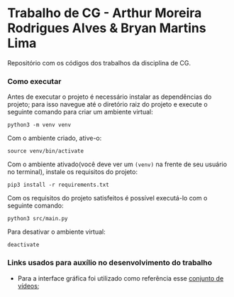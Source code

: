 # Trabalho de CG - Arthur Moreira Rodrigues Alves & Bryan Martins Lima
Repositório com os códigos dos trabalhos da disciplina de CG.

### Como executar
Antes de executar o projeto é necessário instalar as dependências do projeto; para isso navegue até o diretório raiz do
projeto e execute o seguinte comando para criar um ambiente virtual:
```
python3 -m venv venv
```
Com o ambiente criado, ative-o:
```
source venv/bin/activate
```
Com o ambiente ativado(você deve ver um ```(venv)``` na frente de seu usuário no terminal), instale os requisitos do
projeto:
```
pip3 install -r requirements.txt
```
Com os requisitos do projeto satisfeitos é possível executá-lo com o seguinte comando:
```
python3 src/main.py
```
Para desativar o ambiente virtual:
```
deactivate
```

### Links usados para auxílio no desenvolvimento do trabalho
- Para a interface gráfica foi utilizado como referência esse [conjunto de vídeos](https://www.youtube.com/playlist?list=PLwsAoT89dh3qJ8JcprQ8AuHY8AGasvx4G);